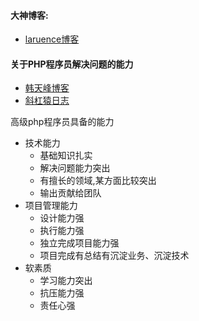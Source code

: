 #### 大神博客:
* [laruence博客](http://www.laruence.com/2018/04/08/3170.html)

#### 关于PHP程序员解决问题的能力

* [韩天峰博客](http://rango.swoole.com/archives/340)
* [斜杠猿日志](http://www.80soho.com/?p=560)


高级php程序员具备的能力

- 技术能力
    - 基础知识扎实
    - 解决问题能力突出
    - 有擅长的领域,某方面比较突出
    - 输出贡献给团队
- 项目管理能力
    - 设计能力强
    - 执行能力强
    - 独立完成项目能力强
    - 项目完成有总结有沉淀业务、沉淀技术
- 软素质
    - 学习能力突出
    - 抗压能力强
    - 责任心强
